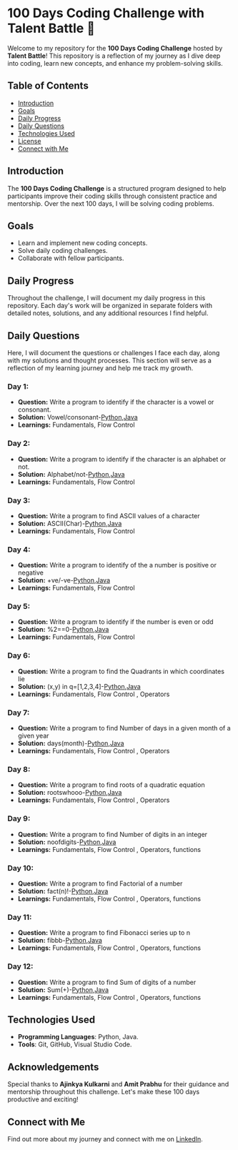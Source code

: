 # 100 Days Coding Challenge with Talent Battle 🚀

Welcome to my repository for the **100 Days Coding Challenge** hosted by **Talent Battle**! This repository is a reflection of my journey as I dive deep into coding, learn new concepts, and enhance my problem-solving skills.

## Table of Contents

- [Introduction](#introduction)
- [Goals](#goals)
- [Daily Progress](#daily-progress)
- [Daily Questions](#daily-questions)
- [Technologies Used](#technologies-used)
- [License](#license)
- [Connect with Me](#connect-with-me)
  
## Introduction

The **100 Days Coding Challenge** is a structured program designed to help participants improve their coding skills through consistent practice and mentorship. Over the next 100 days, I will be solving coding problems.

## Goals

- Learn and implement new coding concepts.
- Solve daily coding challenges.
- Collaborate with fellow participants.

## Daily Progress

Throughout the challenge, I will document my daily progress in this repository. Each day's work will be organized in separate folders with detailed notes, solutions, and any additional resources I find helpful.

## Daily Questions

Here, I will document the questions or challenges I face each day, along with my solutions and thought processes. This section will serve as a reflection of my learning journey and help me track my growth.

### Day 1: 
- **Question:** Write a program to identify if the character is a vowel or consonant.
- **Solution:** Vowel/consonant-[Python](https://github.com/Yasaswini38/100daysofcodetb/blob/main/Python/day1.py),[Java](https://github.com/Yasaswini38/100daysofcodetb/blob/main/Java/day1.java)
- **Learnings:** Fundamentals, Flow Control

### Day 2: 
- **Question:** Write a program to identify if the character is an alphabet or not.
- **Solution:** Alphabet/not-[Python](https://github.com/Yasaswini38/100daysofcodetb/blob/main/Python/day2.py),[Java](https://github.com/Yasaswini38/100daysofcodetb/blob/main/Java/day2.java)
- **Learnings:** Fundamentals, Flow Control

### Day 3: 
- **Question:** Write a program to find ASCII values of a character
- **Solution:** ASCII(Char)-[Python](https://github.com/Yasaswini38/100daysofcodetb/blob/main/Python/day3.py),[Java](https://github.com/Yasaswini38/100daysofcodetb/blob/main/Java/day3.java)
- **Learnings:** Fundamentals, Flow Control

### Day 4: 
- **Question:** Write a program to identify of the a number is positive or negative
- **Solution:** +ve/-ve-[Python](https://github.com/Yasaswini38/100daysofcodetb/blob/main/Python/day4.py),[Java](https://github.com/Yasaswini38/100daysofcodetb/blob/main/Java/day4.java)
- **Learnings:** Fundamentals, Flow Control

### Day 5: 
- **Question:** Write a program to identify if the number is even or odd
- **Solution:** %2==0-[Python](https://github.com/Yasaswini38/100daysofcodetb/blob/main/Python/day5.py),[Java](https://github.com/Yasaswini38/100daysofcodetb/blob/main/Java/day5.java)
- **Learnings:** Fundamentals, Flow Control

### Day 6: 
- **Question:** Write a program to find the Quadrants in which coordinates lie
- **Solution:** (x,y) in q=[1,2,3,4]-[Python](https://github.com/Yasaswini38/100daysofcodetb/blob/main/Python/day6.py),[Java](https://github.com/Yasaswini38/100daysofcodetb/blob/main/Java/day6.java)
- **Learnings:** Fundamentals, Flow Control , Operators

### Day 7: 
- **Question:** Write a program to find Number of days in a given month of a given year
- **Solution:** days(month)-[Python](https://github.com/Yasaswini38/100daysofcodetb/blob/main/Python/day7.py),[Java](https://github.com/Yasaswini38/100daysofcodetb/blob/main/Java/day7.java)
- **Learnings:** Fundamentals, Flow Control , Operators

### Day 8: 
- **Question:** Write a program to find roots of a quadratic equation
- **Solution:** rootswhooo-[Python](https://github.com/Yasaswini38/100daysofcodetb/blob/main/Python/day8.py),[Java](https://github.com/Yasaswini38/100daysofcodetb/blob/main/Java/day8.java)
- **Learnings:** Fundamentals, Flow Control , Operators

### Day 9: 
- **Question:** Write a program to find Number of digits in an integer
- **Solution:** noofdigits-[Python](https://github.com/Yasaswini38/100daysofcodetb/blob/main/Python/day9.py),[Java](https://github.com/Yasaswini38/100daysofcodetb/blob/main/Java/day9.java)
- **Learnings:** Fundamentals, Flow Control , Operators, functions

### Day 10: 
- **Question:** Write a program to find Factorial of a number
- **Solution:** fact(n)!-[Python](https://github.com/Yasaswini38/100daysofcodetb/blob/main/Python/day10.py),[Java](https://github.com/Yasaswini38/100daysofcodetb/blob/main/Java/day10.java)
- **Learnings:** Fundamentals, Flow Control , Operators, functions

### Day 11: 
- **Question:** Write a program to find Fibonacci series up to n
- **Solution:** fibbb-[Python](https://github.com/Yasaswini38/100daysofcodetb/blob/main/Python/day11.py),[Java](https://github.com/Yasaswini38/100daysofcodetb/blob/main/Java/day11.java)
- **Learnings:** Fundamentals, Flow Control , Operators, functions

### Day 12: 
- **Question:** Write a program to find Sum of digits of a number
- **Solution:** Sum(+)-[Python](https://github.com/Yasaswini38/100daysofcodetb/blob/main/Python/day12.py),[Java](https://github.com/Yasaswini38/100daysofcodetb/blob/main/Java/day12.java)
- **Learnings:** Fundamentals, Flow Control , Operators, functions
  
## Technologies Used

- **Programming Languages**: Python, Java.
- **Tools**: Git, GitHub, Visual Studio Code.

## Acknowledgements

Special thanks to **Ajinkya Kulkarni** and **Amit Prabhu** for their guidance and mentorship throughout this challenge. Let's make these 100 days productive and exciting!

## Connect with Me

Find out more about my journey and connect with me on [LinkedIn](https://www.linkedin.com/in/padamati-yyasaswini/).

